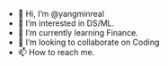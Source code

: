 - 👋 Hi, I’m @yangminreal
- 👀 I’m interested in DS/ML.
- 🌱 I’m currently learning Finance.
- 💞️ I’m looking to collaborate on Coding
- 📫 How to reach me.

<!---
yangminreal/yangminreal is a ✨ special ✨ repository because its `README.md` (this file) appears on your GitHub profile.
You can click the Preview link to take a look at your changes.
--->
